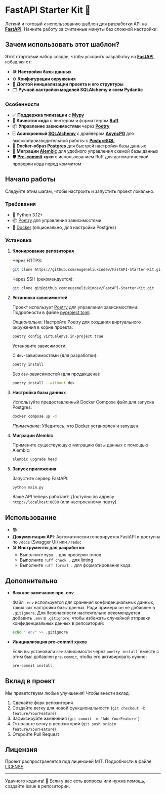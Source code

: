 # FastAPI Starter Kit 🚀

Легкий и готовый к использованию шаблон для разработки API на **[FastAPI](https://fastapi.tiangolo.com/)**. Начните работу за считанные минуты без сложной настройки!

## Зачем использовать этот шаблон?

Этот стартовый набор создан, чтобы ускорить разработку на **[FastAPI](https://fastapi.tiangolo.com/)**, избавляя от:

- 🛠️ **Настройки базы данных**
- ⚙️ **Конфигурации окружения**
- 📂 **Долгой инициализации проекта и его структуры**
- 🗂️ **Ручной настройки моделей SQLAlchemy и схем Pydantic**

### Особенности

- ✅ **Поддержка типизации** с **[Mypy](https://mypy.readthedocs.io/en/stable/)**
- 🧹 **Качество кода** с линтером и форматтером **[Ruff](https://docs.astral.sh/ruff/)**
- 📦 **Управление зависимостями** через **[Poetry](https://python-poetry.org/)**
- 🗄️ **Асинхронный [SQLAlchemy](https://www.sqlalchemy.org/)** с драйвером **[AsyncPG](https://magicstack.github.io/asyncpg/current/)** для высокопроизводительной работы с **[PostgreSQL](https://www.postgresql.org/)**
- 🐳 **Docker-образ [Postgres](https://hub.docker.com/_/postgres)** для быстрой настройки базы данных
- 🔄 **Миграции [Alembic](https://alembic.sqlalchemy.org/en/latest/index.html)** для удобного управления схемой базы данных
- 🛡️ **[Pre-commit](https://pre-commit.com/) хуки** с использованием Ruff для автоматической проверки кода перед коммитом

## Начало работы

Следуйте этим шагам, чтобы настроить и запустить проект локально.

### Требования

- 🐍 Python 3.12+
- 📦 [Poetry](https://python-poetry.org/docs/#installation) для управления зависимостями
- 🐳 [Docker](https://www.docker.com/get-started) (опционально, для настройки Postgres)

### Установка

1. **Клонирование репозитория**

   Через HTTPS:
   ```bash
   git clone https://github.com/eugeneliukindev/FastAPI-Starter-Kit.git
   ```

   Через SSH (рекомендуется):
   ```bash
   git clone git@github.com:eugeneliukindev/FastAPI-Starter-Kit.git
   ```

2. **Установка зависимостей**

   Проект использует [Poetry](https://python-poetry.org/) для управления зависимостями. Подробности в файле [pyproject.toml](pyproject.toml).

   *Опционально*: Настройте Poetry для создания виртуального окружения в корне проекта:
   ```bash
   poetry config virtualenvs.in-project true
   ```

   Установите зависимости:

   С `dev`-зависимостями (для разработки):
   ```bash
   poetry install
   ```

   Без `dev`-зависимостей (для продакшена):
   ```bash
   poetry install --without dev
   ```
3. **Настройка базы данных**

   Используйте предоставленный Docker Compose файл для запуска Postgres: 
   ```bash
   docker compose up -d
   ```

   *Примечание*: Убедитесь, что [Docker](https://www.docker.com/) установлен и запущен.

4. **Миграции Alembic**

   Примените существующую миграцию базы данных с помощью Alembic:
   ```bash
   alembic upgrade head
   ```

5. **Запуск приложения**

   Запустите сервер FastAPI:
   ```bash
   python main.py
   ```

   Ваше API теперь работает! Доступно по адресу `http://localhost:8000` (или настроенному порту).

## Использование

- 📚
- **Документация API**: Автоматически генерируется FastAPI и доступна по `/docs` (Swagger UI) или `/redoc`
- 🛠️ **Инструменты для разработки**:
  - Выполните `mypy .` для проверки типов
  - Выполните `ruff check .` для linting
  - Выполните `ruff format .` для форматирования кода


## Дополнительно
  
- **Важное замечание про .env**

   Файл `.env` используется для хранения конфиденциальных данных, таких как настройки базы данных. Ради примера он не добавлен в `.gitignore`. Для безопасности настоятельно рекомендуется добавить `.env` в `.gitignore`, чтобы избежать случайной отправки конфиденциальных данных в репозиторий:
   ```bash
   echo ".env" >> .gitignore
   ```
  
- **Инициализация pre-commit хуков**
  
   Если вы установили `dev` зависимости через `poetry install`, вместе с этим был добавлен `pre-commit`, чтобы его активировать нужно:
   ```bash
   pre-commit install
   ```

## Вклад в проект

Мы приветствуем любые улучшения! Чтобы внести вклад:

1. Сделайте форк репозитория
2. Создайте ветку для новой функциональности (`git checkout -b feature/YourFeature`)
3. Зафиксируйте изменения (`git commit -m 'Add YourFeature'`)
4. Отправьте ветку в репозиторий (`git push origin feature/YourFeature`)
5. Откройте Pull Request

## Лицензия

Проект распространяется под лицензией MIT. Подробности в файле [LICENSE](LICENSE.txt).

---

Удачного кодинга! 🎉 Если у вас есть вопросы или нужна помощь, создайте issue в репозитории.
